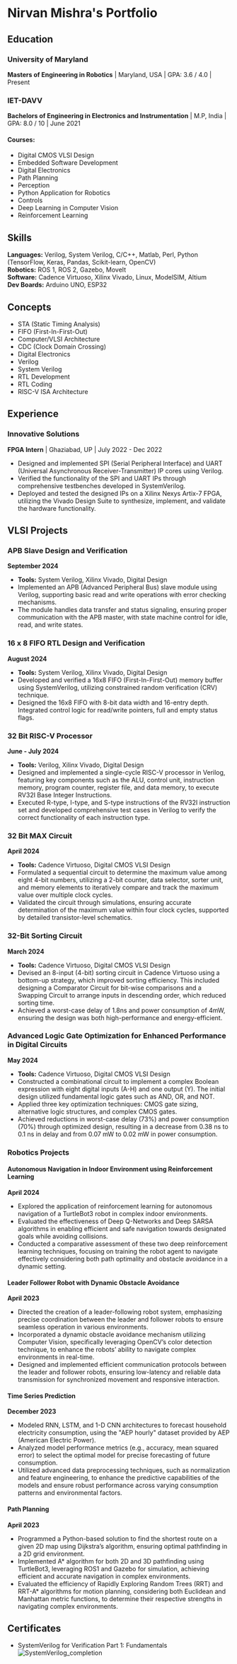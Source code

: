 # Nirvan Mishra's Portfolio

## Education
### University of Maryland
**Masters of Engineering in Robotics** | Maryland, USA | GPA: 3.6 / 4.0 | Present

### IET-DAVV
**Bachelors of Engineering in Electronics and Instrumentation** | M.P, India | GPA: 8.0 / 10 | June 2021

#### Courses:
- Digital CMOS VLSI Design
- Embedded Software Development
- Digital Electronics
- Path Planning
- Perception
- Python Application for Robotics
- Controls
- Deep Learning in Computer Vision
- Reinforcement Learning

## Skills
**Languages:** Verilog, System Verilog, C/C++, Matlab, Perl, Python (TensorFlow, Keras, Pandas, Scikit-learn, OpenCV)  
**Robotics:** ROS 1, ROS 2, Gazebo, MoveIt  
**Software:** Cadence Virtuoso, Xilinx Vivado, Linux, ModelSIM, Altium  
**Dev Boards:** Arduino UNO, ESP32 

## Concepts
- STA (Static Timing Analysis)
- FIFO (First-In-First-Out)
- Computer/VLSI Architecture
- CDC (Clock Domain Crossing)
- Digital Electronics
- Verilog
- System Verilog
- RTL Development
- RTL Coding
- RISC-V ISA Architecture

## Experience

### Innovative Solutions
**FPGA Intern** | Ghaziabad, UP | July 2022 - Dec 2022

- Designed and implemented SPI (Serial Peripheral Interface) and UART (Universal Asynchronous Receiver-Transmitter) IP cores using Verilog.  
- Verified the functionality of the SPI and UART IPs through comprehensive testbenches developed in SystemVerilog.
- Deployed and tested the designed IPs on a Xilinx Nexys Artix-7 FPGA, utilizing the Vivado Design Suite to synthesize, implement, and validate the hardware functionality.



## VLSI Projects

### APB Slave Design and Verification 
**September 2024**
- **Tools:** System Verilog, Xilinx Vivado, Digital Design
- Implemented an APB (Advanced Peripheral Bus) slave module using Verilog, supporting basic read and write operations with error checking mechanisms.
- The module handles data transfer and status signaling, ensuring proper communication with the APB master, with state machine control for idle, read, and write states.
 
### 16 x 8 FIFO RTL Design and Verification
**August 2024**
- **Tools:** System Verilog, Xilinx Vivado, Digital Design
- Developed and verified a 16x8 FIFO (First-In-First-Out) memory buffer using SystemVerilog, utilizing constrained random verification (CRV) technique.
- Designed the 16x8 FIFO with 8-bit data width and 16-entry depth. Integrated control logic for read/write pointers, full and empty status flags.
  
### 32 Bit RISC-V Processor
**June - July 2024**
- **Tools:** Verilog, Xilinx Vivado, Digital Design
- Designed and implemented a single-cycle RISC-V processor in Verilog, featuring key components such as the ALU, control unit, instruction memory, program counter, register file, and data memory, to execute RV32I Base Integer Instructions.
- Executed R-type, I-type, and S-type instructions of the RV32I instruction set and developed comprehensive test cases in Verilog to verify the correct functionality of each instruction type.


### 32 Bit MAX Circuit
**April 2024**
- **Tools:** Cadence Virtuoso, Digital CMOS VLSI Design
- Formulated a sequential circuit to determine the maximum value among eight 4-bit numbers, utilizing a 2-bit counter, data selector, sorter unit, and memory elements to iteratively compare and track the maximum value over multiple clock cycles.
- Validated the circuit through simulations, ensuring accurate determination of the maximum value within four clock cycles, supported by detailed transistor-level schematics.

### 32-Bit Sorting Circuit
**March 2024**
- **Tools:** Cadence Virtuoso, Digital CMOS VLSI Design
- Devised an 8-input (4-bit) sorting circuit in Cadence Virtuoso using a bottom-up strategy, which improved sorting efficiency. This included designing a Comparator Circuit for bit-wise comparisons and a Swapping Circuit to arrange inputs in descending order, which reduced sorting time.
- Achieved a worst-case delay of 1.8ns and power consumption of 4mW, ensuring the design was both high-performance and energy-efficient.


### Advanced Logic Gate Optimization for Enhanced Performance in Digital Circuits
**May 2024**
- **Tools:** Cadence Virtuoso, Digital CMOS VLSI Design
- Constructed a combinational circuit to implement a complex Boolean expression with eight digital inputs (A-H) and one output (Y). The initial design utilized fundamental logic gates such as AND, OR, and NOT.
- Applied three key optimization techniques: CMOS gate sizing, alternative logic structures, and complex CMOS gates.
- Achieved reductions in worst-case delay (73%) and power consumption (70%) through optimized design, resulting in a decrease from 0.38 ns to 0.1 ns in delay and from 0.07 mW to 0.02 mW in power consumption.


### Robotics Projects
#### Autonomous Navigation in Indoor Environment using Reinforcement Learning
**April 2024**
- Explored the application of reinforcement learning for autonomous navigation of a TurtleBot3 robot in complex indoor environments.
- Evaluated the effectiveness of Deep Q-Networks and Deep SARSA algorithms in enabling efficient and safe navigation towards designated goals while avoiding collisions.
- Conducted a comparative assessment of these two deep reinforcement learning techniques, focusing on training the robot agent to navigate effectively considering both path optimality and obstacle avoidance in a dynamic setting.

#### Leader Follower Robot with Dynamic Obstacle Avoidance
**April 2023**
- Directed the creation of a leader-following robot system, emphasizing precise coordination between the leader and follower robots to ensure seamless operation in various environments.
- Incorporated a dynamic obstacle avoidance mechanism utilizing Computer Vision, specifically leveraging OpenCV’s color detection technique, to enhance the robots’ ability to navigate complex environments in real-time.
- Designed and implemented efficient communication protocols between the leader and follower robots, ensuring low-latency and reliable data transmission for synchronized movement and responsive interaction.

#### Time Series Prediction
**December 2023**
- Modeled RNN, LSTM, and 1-D CNN architectures to forecast household electricity consumption, using the "AEP hourly" dataset provided by AEP (American Electric Power).
- Analyzed model performance metrics (e.g., accuracy, mean squared error) to select the optimal model for precise forecasting of future consumption.
- Utilized advanced data preprocessing techniques, such as normalization and feature engineering, to enhance the predictive capabilities of the models and ensure robust performance across varying consumption patterns and environmental factors.

#### Path Planning
**April 2023**
- Programmed a Python-based solution to find the shortest route on a given 2D map using Dijkstra’s algorithm, ensuring optimal pathfinding in a 2D grid environment.
- Implemented A* algorithm for both 2D and 3D pathfinding using TurtleBot3, leveraging ROS1 and Gazebo for simulation, achieving efficient and accurate navigation in complex environments.
- Evaluated the efficiency of Rapidly Exploring Random Trees (RRT) and RRT-A* algorithms for motion planning, considering both Euclidean and Manhattan metric functions, to determine their respective strengths in navigating complex environments.
  
## Certificates
- SystemVerilog for Verification Part 1: Fundamentals
  ![SystemVerilog_completion](https://github.com/user-attachments/assets/c51a16ce-5d39-40df-adb5-c749bff88cf6)
